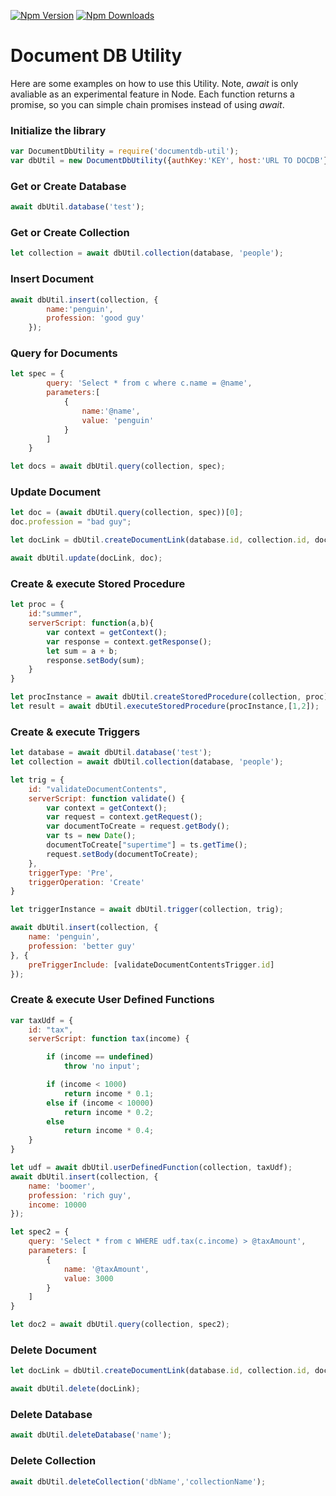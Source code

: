 [![Npm Version](https://img.shields.io/npm/v/documentdb-util.svg?style=flat)](https://www.npmjs.com/package/documentdb-util)
[![Npm Downloads](https://img.shields.io/npm/dm/documentdb-util.svg?style=flat)](https://www.npmjs.com/package/documentdb-util)

# Document DB Utility
Here are some examples on how to use this Utility. Note, *await* is only avaliable as an experimental feature in Node. Each function returns a promise, so you can simple chain promises instead of using *await*.

### Initialize the library
```javascript
var DocumentDbUtility = require('documentdb-util');
var dbUtil = new DocumentDbUtility({authKey:'KEY', host:'URL TO DOCDB'}));
```

### Get or Create Database

```javascript
await dbUtil.database('test');
```

### Get or Create Collection

```javascript
let collection = await dbUtil.collection(database, 'people');
```

### Insert Document

```javascript
await dbUtil.insert(collection, {
        name:'penguin',
        profession: 'good guy'
    });
```

### Query for Documents

```javascript
let spec = {
        query: 'Select * from c where c.name = @name',
        parameters:[
            {
                name:'@name',
                value: 'penguin'
            }
        ]
    }

let docs = await dbUtil.query(collection, spec);
```

### Update Document

```javascript
let doc = (await dbUtil.query(collection, spec))[0];
doc.profession = "bad guy";

let docLink = dbUtil.createDocumentLink(database.id, collection.id, doc.id);

await dbUtil.update(docLink, doc);
```

### Create & execute Stored Procedure

```javascript
let proc = {
    id:"summer",
    serverScript: function(a,b){
        var context = getContext();
        var response = context.getResponse();
        let sum = a + b;
        response.setBody(sum);
    }
}

let procInstance = await dbUtil.createStoredProcedure(collection, proc);
let result = await dbUtil.executeStoredProcedure(procInstance,[1,2]);
```

### Create & execute Triggers

```javascript
let database = await dbUtil.database('test');
let collection = await dbUtil.collection(database, 'people');

let trig = {
    id: "validateDocumentContents",
    serverScript: function validate() {
        var context = getContext();
        var request = context.getRequest();
        var documentToCreate = request.getBody();
        var ts = new Date();
        documentToCreate["supertime"] = ts.getTime();
        request.setBody(documentToCreate);
    },
    triggerType: 'Pre',
    triggerOperation: 'Create'
}

let triggerInstance = await dbUtil.trigger(collection, trig);

await dbUtil.insert(collection, {
    name: 'penguin',
    profession: 'better guy'
}, { 
    preTriggerInclude: [validateDocumentContentsTrigger.id] 
});
```

### Create & execute User Defined Functions

```javascript
var taxUdf = {
    id: "tax",
    serverScript: function tax(income) {

        if (income == undefined)
            throw 'no input';

        if (income < 1000)
            return income * 0.1;
        else if (income < 10000)
            return income * 0.2;
        else
            return income * 0.4;
    }
}

let udf = await dbUtil.userDefinedFunction(collection, taxUdf);
await dbUtil.insert(collection, {
    name: 'boomer',
    profession: 'rich guy',
    income: 10000
});

let spec2 = {
    query: 'Select * from c WHERE udf.tax(c.income) > @taxAmount',
    parameters: [
        {
            name: '@taxAmount',
            value: 3000
        }
    ]
}

let doc2 = await dbUtil.query(collection, spec2);
```
### Delete Document
```javascript
let docLink = dbUtil.createDocumentLink(database.id, collection.id, doc.id);

await dbUtil.delete(docLink);
```

### Delete Database
```javascript
await dbUtil.deleteDatabase('name');
```

### Delete Collection
```javascript
await dbUtil.deleteCollection('dbName','collectionName');
```